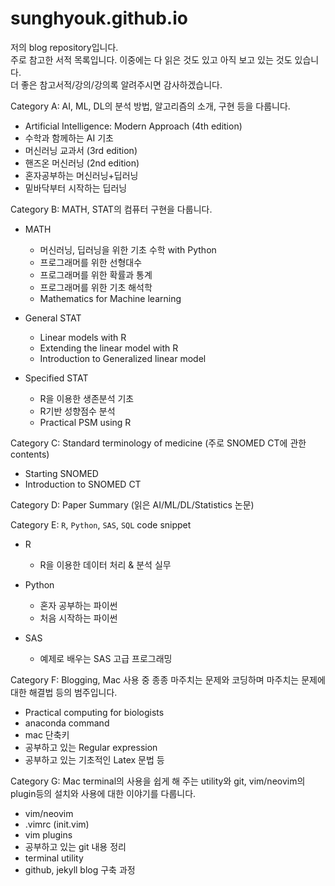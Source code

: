 # sunghyouk.github.io

저의 blog repository입니다.  
주로 참고한 서적 목록입니다. 이중에는 다 읽은 것도 있고 아직 보고 있는 것도 있습니다.  
더 좋은 참고서적/강의/강의록 알려주시면 감사하겠습니다.  

Category A: AI, ML, DL의 분석 방법, 알고리즘의 소개, 구현 등을 다룹니다.  

- Artificial Intelligence: Modern Approach (4th edition)
- 수학과 함께하는 AI 기초
- 머신러닝 교과서 (3rd edition)
- 핸즈온 머신러닝 (2nd edition)
- 혼자공부하는 머신러닝+딥러닝
- 밑바닥부터 시작하는 딥러닝

Category B: MATH, STAT의 컴퓨터 구현을 다룹니다.  

- MATH
  - 머신러닝, 딥러닝을 위한 기초 수학 with Python
  - 프로그래머를 위한 선형대수
  - 프로그래머를 위한 확률과 통계
  - 프로그래머를 위한 기초 해석학
  - Mathematics for Machine learning

- General STAT
  - Linear models with R
  - Extending the linear model with R
  - Introduction to Generalized linear model
  
- Specified STAT
  - R을 이용한 생존분석 기초
  - R기반 성향점수 분석
  - Practical PSM using R

Category C: Standard terminology of medicine (주로 SNOMED CT에 관한 contents)  

- Starting SNOMED
- Introduction to SNOMED CT

Category D: Paper Summary (읽은 AI/ML/DL/Statistics 논문)  

Category E: `R`, `Python`, `SAS`, `SQL` code snippet  

- R
  - R을 이용한 데이터 처리 & 분석 실무

- Python
  - 혼자 공부하는 파이썬
  - 처음 시작하는 파이썬

- SAS
  - 예제로 배우는 SAS 고급 프로그래밍

Category F: Blogging, Mac 사용 중 종종 마주치는 문제와 코딩하며 마주치는 문제에 대한 해결법 등의 범주입니다.  

- Practical computing for biologists
- anaconda command
- mac 단축키
- 공부하고 있는 Regular expression
- 공부하고 있는 기초적인 Latex 문법 등

Category G: Mac terminal의 사용을 쉽게 해 주는 utility와 git, vim/neovim의 plugin등의 설치와 사용에 대한 이야기를 다룹니다.  

- vim/neovim
- .vimrc (init.vim)
- vim plugins
- 공부하고 있는 git 내용 정리
- terminal utility
- github, jekyll blog 구축 과정
